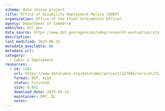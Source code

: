 ```yaml
---
schema: data_rescue_project 
title: Office of Disability Employment Policy (ODEP)
organization: Office of the Chief Information Officer
agency: Department of Commerce
websites: dol.gov
data_source: https://www.dol.gov/agencies/odep/research-evaluation/statistics
description: 
last_modified: 2025-06-21
metadata_available: No
metadata_url: 
category:
  - Labor & Employment 
resources:
  - id: 1161
    url: https://www.datalumos.org/datalumos/project/227683/version/V1/view
    format: PDF, XLSX
    status: Finished
    size: 0.052
    download_date: 2025-04-24
    maintainer: DRP, DL
    notes: 
---
```

